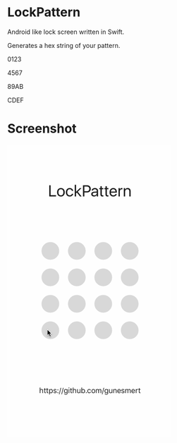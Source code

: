 # LockPattern

Android like lock screen written in Swift.

Generates a hex string of your pattern.

0123

4567

89AB

CDEF

# Screenshot

![alt tag](https://raw.githubusercontent.com/gunesmert/LockPattern/master/Screenshot/lockPattern.gif)
